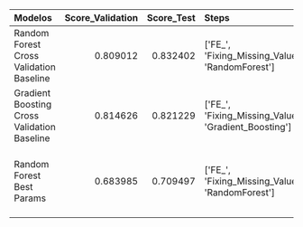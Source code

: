 | Modelos                                     |   Score_Validation |   Score_Test | Steps                                                                  | Params                                                                                                                                                                       |
|:--------------------------------------------|-------------------:|-------------:|:-----------------------------------------------------------------------|:-----------------------------------------------------------------------------------------------------------------------------------------------------------------------------|
| Random Forest Cross Validation Baseline     |           0.809012 |     0.832402 | ['FE_', 'Fixing_Missing_Values_One_Hot_Enconder', 'RandomForest']      | To Do                                                                                                                                                                        |
| Gradient Boosting Cross Validation Baseline |           0.814626 |     0.821229 | ['FE_', 'Fixing_Missing_Values_One_Hot_Enconder', 'Gradient_Boosting'] | To Do                                                                                                                                                                        |
| Random Forest Best Params                   |           0.683985 |     0.709497 | ['FE_', 'Fixing_Missing_Values_One_Hot_Enconder', 'RandomForest']      | {'RandomForest__bootstrap': False, 'RandomForest__criterion': 'gini', 'RandomForest__max_depth': 15, 'RandomForest__min_samples_leaf': 3, 'RandomForest__n_estimators': 200} |